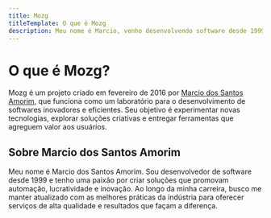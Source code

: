 ```yaml
---
title: Mozg
titleTemplate: O que é Mozg
description: Meu nome é Marcio, venho desenvolvendo software desde 1999, estou sempre me mantendo atualizado a fim de adotar as melhores práticas e oferecer um excelente serviço prezando por desenvolver tecnologia que agreguem valor, automação e lucratividade.
---
```


# O que é Mozg?

Mozg é um projeto criado em fevereiro de 2016 por [Marcio dos Santos Amorim](#sobre-marcio-dos-santos-amorim), que funciona como um laboratório para o desenvolvimento de softwares inovadores e eficientes. Seu objetivo é experimentar novas tecnologias, explorar soluções criativas e entregar ferramentas que agreguem valor aos usuários.

## Sobre Marcio dos Santos Amorim

Meu nome é Marcio dos Santos Amorim. Sou desenvolvedor de software desde 1999 e tenho uma paixão por criar soluções que promovam automação, lucratividade e inovação. Ao longo da minha carreira, busco me manter atualizado com as melhores práticas da indústria para oferecer serviços de alta qualidade e resultados que façam a diferença.

<mozg-linkedin-badges> </mozg-linkedin-badges>

<div
  class="badge-base LI-profile-badge"
  data-locale="pt_BR"
  data-size="medium"
  data-theme="light"
  data-type="VERTICAL"
  data-vanity="mozgbrasil"
  data-version="v1"
>  
</div>

<script>
// Função para verificar se o iframe está carregado
function checkIframeLoaded() {
    const iframeContainer = document.querySelector('.badge-base.LI-profile-badge iframe');
    if (iframeContainer) {
        try {
            // Tenta acessar o conteúdo do iframe
            const iframeContent = iframeContainer.contentWindow || iframeContainer.contentDocument.document || iframeContainer.contentDocument;
            if (iframeContent.document) {
                // Se o documento do iframe estiver disponível, ele está carregado
                iframeContainer.width = '100%';
                iframeContainer.style.border = 'none';

                // Injeta o estilo CSS no iframe para remover a largura do .profile-badge--width-250
                const style = iframeContent.document.createElement('style');
                style.innerHTML = `
                    .profile-badge--width-250 {
                        width: auto !important;
                    }
                `;
                iframeContent.document.head.appendChild(style);


                console.log('Iframe carregado e estilos aplicados.');
                clearInterval(intervalId); // Para o intervalo quando o iframe estiver carregado
            }
        } catch (e) {
            // Se ocorrer um erro, o iframe ainda não está carregado
            console.log('Iframe ainda não carregado.');
        }
    }
}

// Define um intervalo para verificar o carregamento do iframe a cada 1 segundo
const intervalId = setInterval(checkIframeLoaded, 1000);
</script>
